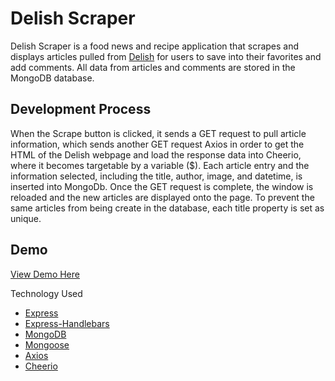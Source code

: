 # Delish Scraper
Delish Scraper is a food news and recipe application that scrapes and displays articles pulled from [Delish](https://www.delish.com/) for users to save into their favorites and add comments.
All data from articles and comments are stored in the MongoDB database.

## Development Process
When the Scrape button is clicked, it sends a GET request to pull article information,
which sends another GET request Axios in order to get the HTML of the Delish webpage and load the response data into Cheerio, where it becomes targetable by a variable ($). Each article entry and the information selected, including the title, author, image, and datetime, is inserted into MongoDb. Once the GET request is complete, the window is reloaded and the new articles are displayed onto the page. To prevent the same articles from being create in the database, each title property is set as unique.

## Demo
[View Demo Here](https://www.delishscraper-ett.herokuapp.com)

Technology Used
* [Express](https://www.npmjs.com/package/express)
* [Express-Handlebars](https://www.npmjs.com/package/express-handlebars)
* [MongoDB](https://www.mongodb.com/)
* [Mongoose](https://www.npmjs.com/package/mongoose)
* [Axios](https://www.npmjs.com/package/axios)
* [Cheerio](https://www.npmjs.com/package/cheerio)